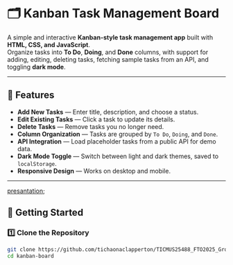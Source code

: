 # 🗂️ Kanban Task Management Board

A simple and interactive **Kanban-style task management app** built with **HTML, CSS, and JavaScript**.  
Organize tasks into **To Do**, **Doing**, and **Done** columns, with support for adding, editing, deleting tasks, fetching sample tasks from an API, and toggling **dark mode**.

---

## 📌 Features

- **Add New Tasks** — Enter title, description, and choose a status.
- **Edit Existing Tasks** — Click a task to update its details.
- **Delete Tasks** — Remove tasks you no longer need.
- **Column Organization** — Tasks are grouped by `To Do`, `Doing`, and `Done`.
- **API Integration** — Load placeholder tasks from a public API for demo data.
- **Dark Mode Toggle** — Switch between light and dark themes, saved to `localStorage`.
- **Responsive Design** — Works on desktop and mobile.

---

[presantation](https://www.loom.com/share/f58a0e963b4d4dc4a6c6bd8e7a42d4ff?sid=162e1b02-22a9-4075-a527-6118a5f7434b);




## 🚀 Getting Started

### 1️⃣ Clone the Repository
```bash
git clone https://github.com/tichaonaclapperton/TICMUS25488_FTO2025_Group-B_Tichaona_Musasa_JSLPP.git
cd kanban-board




